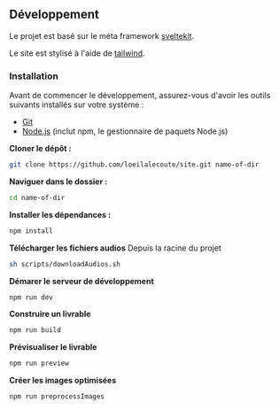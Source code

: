 ## Développement

Le projet est basé sur le méta framework [sveltekit](https://kit.svelte.dev/).

Le site est stylisé à l'aide de [tailwind](https://tailwindcss.com/).

### Installation

Avant de commencer le développement, assurez-vous d'avoir les outils suivants installés sur votre système :

- [Git](https://git-scm.com/)
- [Node.js](https://nodejs.org/en) (inclut npm, le gestionnaire de paquets Node.js)

**Cloner le dépôt :**

```bash
git clone https://github.com/loeilalecoute/site.git name-of-dir
```

**Naviguer dans le dossier :**

```bash
cd name-of-dir
```

**Installer les dépendances :**

```bash
npm install
```

**Télécharger les fichiers audios**
Depuis la racine du projet

```bash
sh scripts/downloadAudios.sh
```

**Démarer le serveur de développement**

```bash
npm run dev
```

**Construire un livrable**

```bash
npm run build
```

**Prévisualiser le livrable**

```bash
npm run preview
```

**Créer les images optimisées**

```bash
npm run preprocessImages
```
